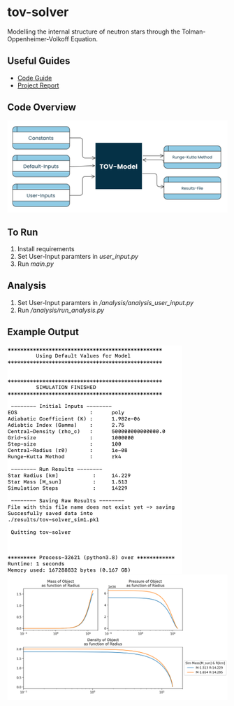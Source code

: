 # tov-solver
Modelling the internal structure of neutron stars through the Tolman-Oppenheimer-Volkoff Equation.

## Useful Guides
- [Code Guide](other/TOV_CodeGuide_WickerMauritz.pdf)
- [Project Report](other/TOV_Solver_WickerMauritz.pdf)

## Code Overview
<img src="other/high-level-overview.png" width = 700>

## To Run
1. Install requirements
2. Set User-Input paramters in *user_input.py*
3. Run *main.py*

## Analysis
1. Set User-Input paramters in */analysis/analysis_user_input.py*
2. Run */analysis/run_analysis.py*

## Example Output
<img src="other/terminal-output-SIM.png" width = 400>
<img src="other/examplerun-MPRhoProfiles2sims.png" width = 700>
